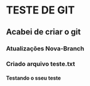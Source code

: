 # TESTE DE GIT 
## Acabei de criar o git
### Atualizações Nova-Branch
### Criado arquivo teste.txt
#### Testando o sseu teste
